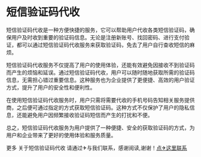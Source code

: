 # 短信验证码代收

短信验证码代收是一种方便快捷的服务，它可以帮助用户代收各类短信验证码，确保用户及时收到重要的验证码信息。无论是注册新账号、找回密码、进行支付验证，都可以通过短信验证码代收服务来获取验证码，免去了用户自行查收短信的麻烦。

短信验证码代收服务不仅提高了用户的使用体验，还能有效避免因接收不到验证码而产生的烦恼和延误。通过短信验证码代收，用户可以随时随地获取所需的验证码信息，无需担心错过重要信息。这种服务也为企业提供了更便捷、高效的用户验证方式，提升了用户的安全性和便利性。

在使用短信验证码代收服务时，用户只需将需要代收的手机号码告知相关服务提供商，之后便可通过指定的方式获取短信验证码。这种方式不仅保护了用户的隐私信息，还能避免用户因频繁接收验证码短信而产生的打扰和不便。

总之，短信验证码代收服务为用户提供了一种便捷、安全的获取验证码的方式，为用户和企业带来了更好的使用体验和服务质量。

更多 关于短信验证码代收 请通过✈与我们联系，感谢阅读,谢谢！[点✈这里联系](https://www.k02.cc)